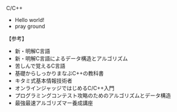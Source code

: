 C/C++　
- Hello world!
- pray ground

【参考】
- 新・明解C言語
- 新・明解C言語によるデータ構造とアルゴリズム
- 苦しんで覚えるC言語
- 基礎からしっかりまなぶC++の教科書
- キタミ式基本情報技術者
- オンラインジャッジではじめるC/C++入門
- プログラミングコンテスト攻略のためのアルゴリズムとデータ構造
- 最強最速アルゴリズマー養成講座


